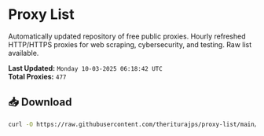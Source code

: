 # Proxy List

Automatically updated repository of free public proxies. Hourly refreshed HTTP/HTTPS proxies for web scraping, cybersecurity, and testing. Raw list available.

**Last Updated:** `Monday 10-03-2025 06:18:42 UTC`  
**Total Proxies:** `477`

## 📥 Download
```bash
curl -O https://raw.githubusercontent.com/theriturajps/proxy-list/main/proxies.txt
